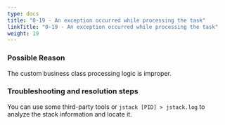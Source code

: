 ```yaml
---
type: docs
title: "0-19 - An exception occurred while processing the task"
linkTitle: "0-19 - An exception occurred while processing the task"
weight: 19
---
```



### Possible Reason

The custom business class processing logic is improper.

### Troubleshooting and resolution steps

You can use some third-party tools or `jstack [PID] > jstack.log` to analyze the stack information and locate it.

<p style="margin-top: 3rem;"> </p>